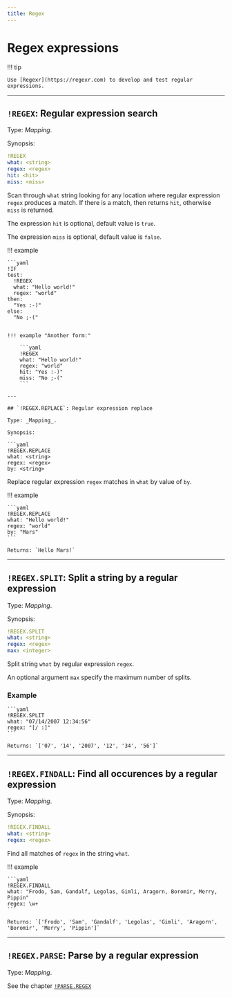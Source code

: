 ```yaml
---
title: Regex
---
```


# Regex expressions


!!! tip

    Use [Regexr](https://regexr.com) to develop and test regular expressions.

--- 

## `!REGEX`: Regular expression search  

Type: _Mapping_.

Synopsis:

```yaml
!REGEX
what: <string>
regex: <regex>
hit: <hit>
miss: <miss>
```

Scan through `what` string looking for any location where regular expression `regex` produces a match.
If there is a match, then returns `hit`, otherwise `miss` is returned.
  
The expression `hit` is optional, default value is `true`.
  
The expression `miss` is optional, default value is `false`.


!!! example

    ```yaml
    !IF
    test:
      !REGEX
      what: "Hello world!"
      regex: "world"
    then:
      "Yes :-)"
    else:
      "No ;-("
```

!!! example "Another form:"

    ```yaml
    !REGEX
    what: "Hello world!"
    regex: "world"
    hit: "Yes :-)"
    miss: "No ;-("
    ```

--- 

## `!REGEX.REPLACE`: Regular expression replace

Type: _Mapping_.

Synopsis:

```yaml
!REGEX.REPLACE
what: <string>
regex: <regex>
by: <string>
```

Replace regular expression `regex` matches in `what` by value of `by`.


!!! example

    ```yaml
    !REGEX.REPLACE
    what: "Hello world!"
    regex: "world"
    by: "Mars"
    ```

    Returns: `Hello Mars!`

--- 

## `!REGEX.SPLIT`: Split a string by a regular expression  

Type: _Mapping_.

Synopsis:

```yaml
!REGEX.SPLIT
what: <string>
regex: <regex>
max: <integer>
```

Split string `what` by regular expression `regex`.

An optional argument `max` specify the maximum number of splits.


### Example

    ```yaml
    !REGEX.SPLIT
    what: "07/14/2007 12:34:56"
    regex: "[/ :]"
    ```

    Returns: `['07', '14', '2007', '12', '34', '56']`

--- 

## `!REGEX.FINDALL`: Find all occurences by a regular expression  

Type: _Mapping_.

Synopsis:

```yaml
!REGEX.FINDALL
what: <string>
regex: <regex>
```

Find all matches of `regex` in the string `what`.

!!! example

    ```yaml
    !REGEX.FINDALL
    what: "Frodo, Sam, Gandalf, Legolas, Gimli, Aragorn, Boromir, Merry, Pippin"
    regex: \w+
    ```

    Returns: `['Frodo', 'Sam', 'Gandalf', 'Legolas', 'Gimli', 'Aragorn', 'Boromir', 'Merry', 'Pippin']`

---

## `!REGEX.PARSE`: Parse by a regular expression 

Type: _Mapping_.

See the chapter [`!PARSE.REGEX`](../parsec/#parseregex-parse-a-sequence-of-characters-that-matches-a-regular-expression)
